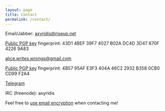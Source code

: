 ```yaml
---
layout: page
title: Contact
permalink: /contact/
---
```


Email/Jabber: <axyridis@riseup.net> 

[Public PGP key](https://pgp.mit.edu/pks/lookup?op=get&search=0x3D47670F42269A83) fingerprint: 43D1 4BEF 39F7 4027 B02A DC4D 3D47 670F 4226 9A83 

<alice.writes.wrongs@gmail.com> 

[Public PGP key](https://pgp.mit.edu/pks/lookup?op=get&search=0xB3580CB0CD99F2A4) fingerprint: 4B57 95AF E3F3 404A 46C2 2932 B358 0CB0 CD99 F2A4

[Telegram](https://telegram.me/aliceriot)

IRC (freenode): axyridis

Feel free to [use email encryption](https://emailselfdefense.fsf.org/en/) when
contacting me!
